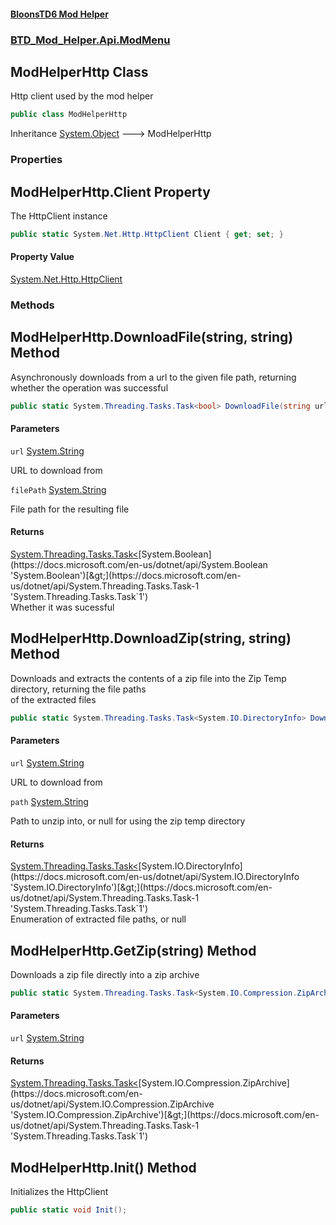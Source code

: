 #### [BloonsTD6 Mod Helper](README.md 'README')
### [BTD_Mod_Helper.Api.ModMenu](README.md#BTD_Mod_Helper.Api.ModMenu 'BTD_Mod_Helper.Api.ModMenu')

## ModHelperHttp Class

Http client used by the mod helper

```csharp
public class ModHelperHttp
```

Inheritance [System.Object](https://docs.microsoft.com/en-us/dotnet/api/System.Object 'System.Object') &#129106; ModHelperHttp
### Properties

<a name='BTD_Mod_Helper.Api.ModMenu.ModHelperHttp.Client'></a>

## ModHelperHttp.Client Property

The HttpClient instance

```csharp
public static System.Net.Http.HttpClient Client { get; set; }
```

#### Property Value
[System.Net.Http.HttpClient](https://docs.microsoft.com/en-us/dotnet/api/System.Net.Http.HttpClient 'System.Net.Http.HttpClient')
### Methods

<a name='BTD_Mod_Helper.Api.ModMenu.ModHelperHttp.DownloadFile(string,string)'></a>

## ModHelperHttp.DownloadFile(string, string) Method

Asynchronously downloads from a url to the given file path, returning whether the operation was successful

```csharp
public static System.Threading.Tasks.Task<bool> DownloadFile(string url, string filePath);
```
#### Parameters

<a name='BTD_Mod_Helper.Api.ModMenu.ModHelperHttp.DownloadFile(string,string).url'></a>

`url` [System.String](https://docs.microsoft.com/en-us/dotnet/api/System.String 'System.String')

URL to download from

<a name='BTD_Mod_Helper.Api.ModMenu.ModHelperHttp.DownloadFile(string,string).filePath'></a>

`filePath` [System.String](https://docs.microsoft.com/en-us/dotnet/api/System.String 'System.String')

File path for the resulting file

#### Returns
[System.Threading.Tasks.Task&lt;](https://docs.microsoft.com/en-us/dotnet/api/System.Threading.Tasks.Task-1 'System.Threading.Tasks.Task`1')[System.Boolean](https://docs.microsoft.com/en-us/dotnet/api/System.Boolean 'System.Boolean')[&gt;](https://docs.microsoft.com/en-us/dotnet/api/System.Threading.Tasks.Task-1 'System.Threading.Tasks.Task`1')  
Whether it was sucessful

<a name='BTD_Mod_Helper.Api.ModMenu.ModHelperHttp.DownloadZip(string,string)'></a>

## ModHelperHttp.DownloadZip(string, string) Method

Downloads and extracts the contents of a zip file into the Zip Temp directory, returning the file paths  
of the extracted files

```csharp
public static System.Threading.Tasks.Task<System.IO.DirectoryInfo> DownloadZip(string url, string path=null);
```
#### Parameters

<a name='BTD_Mod_Helper.Api.ModMenu.ModHelperHttp.DownloadZip(string,string).url'></a>

`url` [System.String](https://docs.microsoft.com/en-us/dotnet/api/System.String 'System.String')

URL to download from

<a name='BTD_Mod_Helper.Api.ModMenu.ModHelperHttp.DownloadZip(string,string).path'></a>

`path` [System.String](https://docs.microsoft.com/en-us/dotnet/api/System.String 'System.String')

Path to unzip into, or null for using the zip temp directory

#### Returns
[System.Threading.Tasks.Task&lt;](https://docs.microsoft.com/en-us/dotnet/api/System.Threading.Tasks.Task-1 'System.Threading.Tasks.Task`1')[System.IO.DirectoryInfo](https://docs.microsoft.com/en-us/dotnet/api/System.IO.DirectoryInfo 'System.IO.DirectoryInfo')[&gt;](https://docs.microsoft.com/en-us/dotnet/api/System.Threading.Tasks.Task-1 'System.Threading.Tasks.Task`1')  
Enumeration of extracted file paths, or null

<a name='BTD_Mod_Helper.Api.ModMenu.ModHelperHttp.GetZip(string)'></a>

## ModHelperHttp.GetZip(string) Method

Downloads a zip file directly into a zip archive

```csharp
public static System.Threading.Tasks.Task<System.IO.Compression.ZipArchive> GetZip(string url);
```
#### Parameters

<a name='BTD_Mod_Helper.Api.ModMenu.ModHelperHttp.GetZip(string).url'></a>

`url` [System.String](https://docs.microsoft.com/en-us/dotnet/api/System.String 'System.String')

#### Returns
[System.Threading.Tasks.Task&lt;](https://docs.microsoft.com/en-us/dotnet/api/System.Threading.Tasks.Task-1 'System.Threading.Tasks.Task`1')[System.IO.Compression.ZipArchive](https://docs.microsoft.com/en-us/dotnet/api/System.IO.Compression.ZipArchive 'System.IO.Compression.ZipArchive')[&gt;](https://docs.microsoft.com/en-us/dotnet/api/System.Threading.Tasks.Task-1 'System.Threading.Tasks.Task`1')

<a name='BTD_Mod_Helper.Api.ModMenu.ModHelperHttp.Init()'></a>

## ModHelperHttp.Init() Method

Initializes the HttpClient

```csharp
public static void Init();
```